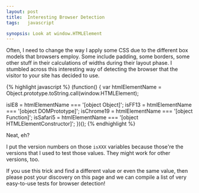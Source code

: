 ```yaml
---
layout: post
title:  Interesting Browser Detection
tags:   javascript

synopsis: Look at window.HTMLElement
---
```

Often, I need to change the way I apply some CSS due to the different box
models that browsers employ. Some include padding, some borders, some other
stuff in their calculations of widths during their layout phase. I stumbled
across this interesting way of detecting the browser that the visitor to your
site has decided to use.

{% highlight javascript %}
(function() {
  var htmlElementName = Object.prototype.toString.call(window.HTMLElement);

  isIE8      = htmlElementName === '[object Object]';
  isFF13     = htmlElementName === '[object DOMPrototype]';
  isChrome19 = htmlElementName === '[object Function]';
  isSafari5  = htmlElementName === '[object HTMLElementConstructor]';
})();
{% endhighlight %}

Neat, eh?

I put the version numbers on those `isXXX` variables because those're the
versions that I used to test those values. They might work for other versions,
too.

If you use this trick and find a different value or even the same value, then
please post your discovery on this page and we can compile a list of very
easy-to-use tests for browser detection!
